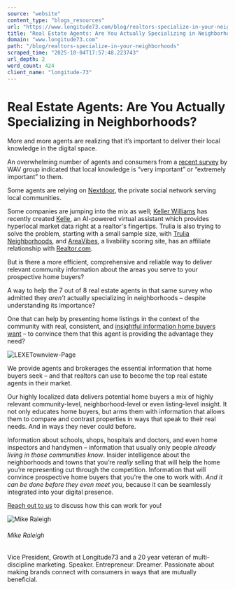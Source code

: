 ```yaml
---
source: "website"
content_type: "blogs_resources"
url: "https://www.longitude73.com/blog/realtors-specialize-in-your-neighborhoods"
title: "Real Estate Agents: Are You Actually Specializing in Neighborhoods?"
domain: "www.longitude73.com"
path: "/blog/realtors-specialize-in-your-neighborhoods"
scraped_time: "2025-10-04T17:57:48.223743"
url_depth: 2
word_count: 424
client_name: "longitude-73"
---
```


# Real Estate Agents: Are You Actually Specializing in Neighborhoods?

More and more agents are realizing that it’s important to deliver their local knowledge in the digital space.

An overwhelming number of agents and consumers from a [recent survey](https://www.uexpress.com/housing-scene/2018/10/19/local-expertise-agents-say-one-thing) by WAV group indicated that local knowledge is “very important” or “extremely important” to them.

Some agents are relying on [Nextdoor](https://nextdoor.com), the private social network serving local communities.

Some companies are jumping into the mix as well; [Keller Williams](https://www.kw.com/kw/) has recently created [Kelle](https://blog.kw.com/becoming-the-go-to-neighborhood-expert-1), an AI-powered virtual assistant which provides hyperlocal market data right at a realtor's fingertips. Trulia is also trying to solve the problem, starting with a small sample size, with [Trulia Neighborhoods](https://www.trulia.com/neighborhoods/), and [AreaVibes](https://www.areavibes.com/), a livability scoring site, has an affiliate relationship with [Realtor.com](http://www.Realtor.com).

But is there a more efficient, comprehensive and reliable way to deliver relevant community information about the areas you serve to your prospective home buyers?

A way to help the 7 out of 8 real estate agents in that same survey who admitted they _aren’t_ actually specializing in neighborhoods – despite understanding its importance?

One that can help by presenting home listings in the context of the community with real, consistent, and [insightful information home buyers want](/blog/slideshare-realtors-buying-a-home-is-about-much-more-than-buying-a-home) – to convince them that this agent is providing the advantage they need?

![LEXETownview-Page](https://www.longitude73.com/hs-fs/hubfs/LEXETownview/LEXETownview-Page.png?width=323&name=LEXETownview-Page.png)

We provide agents and brokerages the essential information that home buyers seek – and that realtors can use to become the top real estate agents in their market.

Our highly localized data delivers potential home buyers a mix of highly relevant community-level, neighborhood-level or even listing-level insight. It not only educates home buyers, but arms them with information that allows them to compare and contrast properties in ways that speak to their real needs. And in ways they never could before.

Information about schools, shops, hospitals and doctors, and even home inspectors and handymen – information that usually only people _already living in those communities_ _know_. Insider intelligence about the neighborhoods and towns that you’re _really_ selling that will help the home you’re representing cut through the competition. Information that will convince prospective home buyers that you're the one to work with. _And it can be done before they even meet you_, because it can be seamlessly integrated into your digital presence.

[Reach out to us](/connect-with-us) to discuss how this can work for you!

![Mike Raleigh](https://www.longitude73.com/hubfs/Team-Mike-1.png)

###### Mike Raleigh

Vice President, Growth at Longitude73 and a 20 year veteran of multi-discipline marketing. Speaker. Entrepreneur. Dreamer. Passionate about making brands connect with consumers in ways that are mutually beneficial.